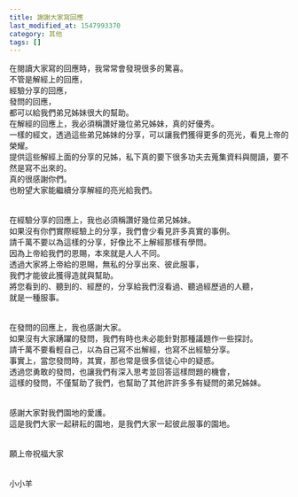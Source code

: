 ```yaml
---
title: 謝謝大家寫回應
last_modified_at: 1547993370
category: 其他
tags: []
---
```


<p>在閱讀大家寫的回應時，我常常會發現很多的驚喜。<br/>不管是解經上的回應，<br/>經驗分享的回應，<br/>發問的回應，<br/>都可以給我們弟兄姊妹很大的幫助。<br/><!--more-->在解經的回應上，我必須稱讚好幾位弟兄姊妹，真的好優秀。<br/>一樣的經文，透過這些弟兄姊妹的分享，可以讓我們獲得更多的亮光，看見上帝的榮耀。<br/>提供這些解經上面的分享的兄姊，私下真的要下很多功夫去蒐集資料與閱讀，要不然是寫不出來的。<br/>真的很感謝你們。<br/>也盼望大家能繼續分享解經的亮光給我們。<br/><br/><br/>在經驗分享的回應上，我也必須稱讚好幾位弟兄姊妹。<br/>如果沒有你們實際經驗上的分享，我們會少看見許多真實的事例。<br/>請千萬不要以為這樣的分享，好像比不上解經那樣有學問。<br/>因為上帝給我們的恩賜，本來就是人人不同。<br/>透過大家將上帝給的恩賜，無私的分享出來、彼此服事，<br/>我們才能彼此獲得造就與幫助。<br/>將您看到的、聽到的、經歷的，分享給我們沒看過、聽過經歷過的人聽，<br/>就是一種服事。<br/><br/><br/>在發問的回應上，我也感謝大家。<br/>如果沒有大家踴躍的發問，我們有時也未必能針對那種議題作一些探討。<br/>請千萬不要看輕自己，以為自己寫不出解經，也寫不出經驗分享。<br/>事實上，當您發問時，其實，那也常是很多信徒心中的疑惑。<br/>透過您勇敢的發問，也讓我們有深入思考並回答這樣問題的機會，<br/>這樣的發問，不僅幫助了我們，也幫助了其他許許多多有疑問的弟兄姊妹。<br/><br/><br/>感謝大家對我們園地的愛護。<br/>這是我們大家一起耕耘的園地，是我們大家一起彼此服事的園地。<br/><br/><br/>願上帝祝福大家<br/><br/><br/>小小羊<br/><br/></p><p> </p><br/><br/><br/>